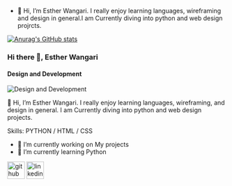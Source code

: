 - 👋 Hi, I’m Esther Wangari. I really enjoy learning languages, wireframing and design in general.I am Currently diving into python and web design projrcts.

[![Anurag's GitHub stats](https://github-readme-stats.vercel.app/api?username=esskare)](https://github.com/anuraghazra/github-readme-stats)

### Hi there 👋, Esther Wangari
#### Design and Development
![Design and Development](https://www.google.com/url?sa=i&url=https%3A%2F%2Fwww.c-sharpcorner.com%2Farticle%2Fcreate-github-repository-and-add-newexisting-project-using-github-desktop%2F&psig=AOvVaw06is4mCbXMqaa7Z9ai-Gi9&ust=1679334852606000&source=images&cd=vfe&ved=0CA8QjRxqFwoTCIDH2PzH6P0CFQAAAAAdAAAAABAJ)

👋 Hi, I’m Esther Wangari. I really enjoy learning languages, wireframing, and design in general. I am Currently diving into python and web design projects.

Skills: PYTHON / HTML / CSS

- 🔭 I’m currently working on My projects 
- 🌱 I’m currently learning Python 


[<img src='https://cdn.jsdelivr.net/npm/simple-icons@3.0.1/icons/github.svg' alt='github' height='40'>](https://github.com/esskare)  [<img src='https://cdn.jsdelivr.net/npm/simple-icons@3.0.1/icons/linkedin.svg' alt='linkedin' height='40'>](https://www.linkedin.com/in/linkedin.com/in/esther-mbiriri/)  


